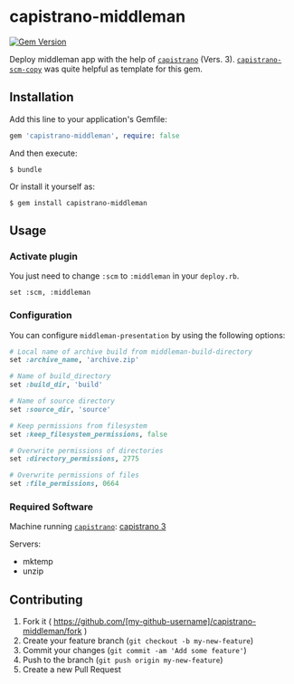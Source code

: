# capistrano-middleman

[![Gem Version](https://badge.fury.io/rb/capistrano-middleman.svg)](http://badge.fury.io/rb/capistrano-middleman)

Deploy middleman app with the help of [`capistrano`](https://github.com/capistrano/capistrano) (Vers. 3).
[`capistrano-scm-copy`](https://github.com/wercker/capistrano-scm-copy) was
quite helpful as template for this gem.

## Installation

Add this line to your application's Gemfile:

```ruby
gem 'capistrano-middleman', require: false
```

And then execute:

    $ bundle

Or install it yourself as:

    $ gem install capistrano-middleman

## Usage


### Activate plugin

You just need to change `:scm` to `:middleman` in your `deploy.rb`.

```
set :scm, :middleman
```

### Configuration

You can configure `middleman-presentation` by using the following options:

```ruby
# Local name of archive build from middleman-build-directory
set :archive_name, 'archive.zip'

# Name of build_directory
set :build_dir, 'build'

# Name of source directory
set :source_dir, 'source'

# Keep permissions from filesystem
set :keep_filesystem_permissions, false

# Overwrite permissions of directories
set :directory_permissions, 2775

# Overwrite permissions of files
set :file_permissions, 0664
```

### Required Software

Machine running [`capistrano`](https://github.com/capistrano/capistrano): [capistrano 3](https://github.com/capistrano/capistrano)

Servers:

* mktemp
* unzip

## Contributing

1. Fork it ( https://github.com/[my-github-username]/capistrano-middleman/fork )
2. Create your feature branch (`git checkout -b my-new-feature`)
3. Commit your changes (`git commit -am 'Add some feature'`)
4. Push to the branch (`git push origin my-new-feature`)
5. Create a new Pull Request
